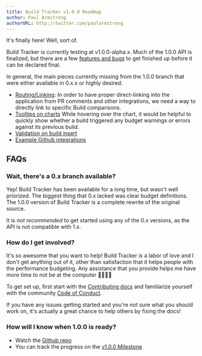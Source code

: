 ```yaml
---
title: Build Tracker v1.0.0 Roadmap
author: Paul Armstrong
authorURL: http://twitter.com/paularmstrong
---
```


It's finally here! Well, sort of.

Build Tracker is currently testing at v1.0.0-alpha.x. Much of the 1.0.0 API is finalized, but there are a few [features and bugs](https://github.com/paularmstrong/build-tracker/issues?q=is%3Aopen+is%3Aissue+milestone%3Av1.0.0) to get finished up before it can be declared final.

In general, the main pieces currently missing from the 1.0.0 branch that were either available in 0.x.x or highly desired:

- [Routing/Linking](https://github.com/paularmstrong/build-tracker/issues/43): In order to have proper direct-linking into the application from PR comments and other integrations, we need a way to directly link to specific Build comparisons.
- [Tooltips on charts](https://github.com/paularmstrong/build-tracker/issues/12) While hovering over the chart, it would be helpful to quickly show whether a build triggered any budget warnings or errors against its previous build.
- [Validation on build insert](https://github.com/paularmstrong/build-tracker/issues/25)
- [Example Github integrations](https://github.com/paularmstrong/build-tracker/issues/57)

## FAQs

### Wait, there's a 0.x branch available?

Yep! Build Tracker has been available for a long time, but wasn't well priorized. The biggest thing that 0.x lacked was clear budget definitions. The 1.0.0 version of Build Tracker is a complete rewrite of the original source.

It is _not recommended_ to get started using any of the 0.x versions, as the API is not compatible with 1.x.

### How do I get involved?

It's so awesome that you want to help! Build Tracker is a labor of love and I don't get anything out of it, other than satisfaction that it helps people with the performance budgeting. Any assistance that you provide helps me have more time to not be at the computer 🚴🏼‍♂️🤣

To get set up, first start with the [Contributing docs](/docs/contributing) and familiarize yourself with the community [Code of Conduct](https://github.com/paularmstrong/build-tracker/blob/master/CODE_OF_CONDUCT.md).

If you have any issues getting started and you're not sure what you should work on, it's actually a great chance to help others by fixing the docs!

### How will I know when 1.0.0 is ready?

- Watch the [Github repo](https://github.com/paularmstrong/build-tracker)
- You can track the progress on the [v1.0.0 Milestone](https://github.com/paularmstrong/build-tracker/milestone/1)
